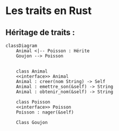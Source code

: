 # Les traits en Rust


## Héritage de traits : 

```mermaid
classDiagram
    Animal <|-- Poisson : Hérite
    Goujon --> Poisson


    class Animal
    <<interface>> Animal
    Animal : creer(nom String) -> Self
    Animal : emettre_son(&self) -> String
    Animal : obtenir_nom(&self) -> String

    class Poisson
    <<interface>> Poisson
    Poisson : nager(&self)

    Class Goujon
```